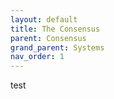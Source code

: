 ```yaml
---
layout: default
title: The Consensus
parent: Consensus
grand_parent: Systems
nav_order: 1
---
```

test
